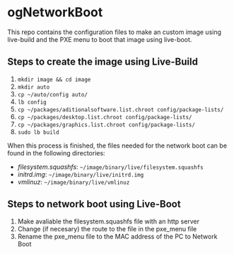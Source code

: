 # ogNetworkBoot

This repo contains the configuration files to make an custom image using live-build
and the PXE menu to boot that image using live-boot.

## Steps to create the image using Live-Build
1. `mkdir image && cd image`
2. `mkdir auto`
3. `cp ~/auto/config auto/`
4. `lb config`
5. `cp ~/packages/aditionalsoftware.list.chroot config/package-lists/`
6. `cp ~/packages/desktop.list.chroot config/package-lists/`
7. `cp ~/packages/graphics.list.chroot config/package-lists/`
8. `sudo lb build`

When this process is finished, the files needed for the network boot can be found in 
the following directories:

* *filesystem.squashfs*: `~/image/binary/live/filesystem.squashfs`
* *initrd.img*: `~/image/binary/live/initrd.img`
* *vmlinuz*: `~/image/binary/live/vmlinuz`

## Steps to network boot using Live-Boot
1. Make avaliable the filesystem.squashfs file with an http server
2. Change (if necesary) the route to the file in the pxe_menu file
3. Rename the pxe_menu file to the MAC address of the PC to Network Boot
